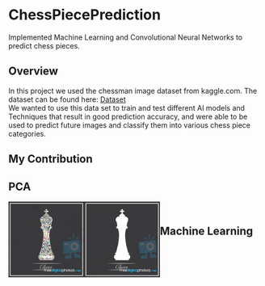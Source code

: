 # ChessPiecePrediction
Implemented Machine Learning and Convolutional Neural Networks to predict chess pieces. 

## Overview
In this project we used the chessman image dataset from kaggle.com. The
dataset can be found here: [Dataset](https://www.kaggle.com/niteshfre/chessman-image-dataset/data) \
We wanted to use this data set to train and test different AI models and Techniques that result in
good prediction accuracy, and were able to be used to predict future images and classify them
into various chess piece categories.

## My Contribution


## PCA

<a href="url"><img src="https://github.com/ymtaye/ChessPiecePrediction/blob/main/sample/50Testing.jpg" align="left" height="150" width="150" ></a>
<a href="url"><img src="https://github.com/ymtaye/ChessPiecePrediction/blob/main/sample/130Testing.jpg" align="left" height="150" width="150" ></a></br>



## Machine Learning 
